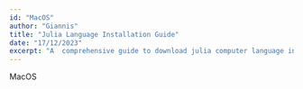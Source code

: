 ```yaml
---
id: "MacOS"
author: "Giannis"
title: "Julia Language Installation Guide"
date: "17/12/2023"
excerpt: "A  comprehensive guide to download julia computer language in a MacOS machine"
---
```


MacOS
